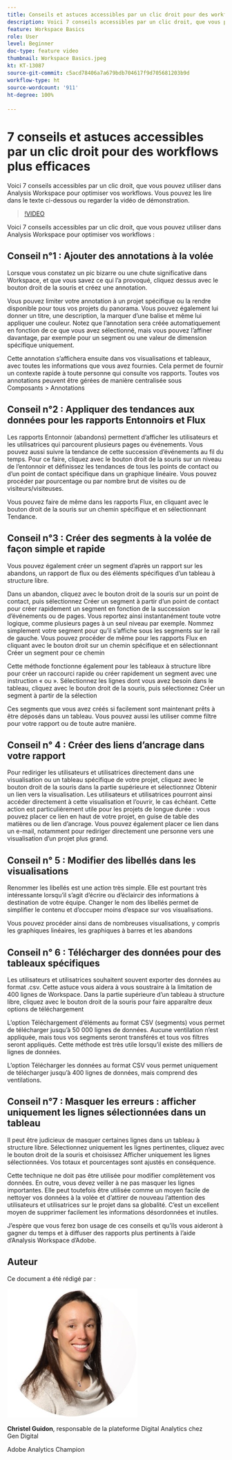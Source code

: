 ```yaml
---
title: Conseils et astuces accessibles par un clic droit pour des workflows plus efficaces
description: Voici 7 conseils accessibles par un clic droit, que vous pouvez utiliser dans Analysis Workspace pour optimiser vos workflows.
feature: Workspace Basics
role: User
level: Beginner
doc-type: feature video
thumbnail: Workspace Basics.jpeg
kt: KT-13087
source-git-commit: c5acd78406a7a679bdb704617f9d705681203b9d
workflow-type: ht
source-wordcount: '911'
ht-degree: 100%

---
```



# 7 conseils et astuces accessibles par un clic droit pour des workflows plus efficaces

Voici 7 conseils accessibles par un clic droit, que vous pouvez utiliser dans Analysis Workspace pour optimiser vos workflows. Vous pouvez les lire dans le texte ci-dessous ou regarder la vidéo de démonstration.

>[!VIDEO](https://video.tv.adobe.com/v/3417736/?quality=12&learn=on)

Voici 7 conseils accessibles par un clic droit, que vous pouvez utiliser dans Analysis Workspace pour optimiser vos workflows :

## Conseil n°1 : Ajouter des annotations à la volée

Lorsque vous constatez un pic bizarre ou une chute significative dans Workspace, et que vous savez ce qui l’a provoqué, cliquez dessus avec le bouton droit de la souris et créez une annotation.

Vous pouvez limiter votre annotation à un projet spécifique ou la rendre disponible pour tous vos projets du panorama. Vous pouvez également lui donner un titre, une description, la marquer d’une balise et même lui appliquer une couleur. Notez que l’annotation sera créée automatiquement en fonction de ce que vous avez sélectionné, mais vous pouvez l’affiner davantage, par exemple pour un segment ou une valeur de dimension spécifique uniquement.

Cette annotation s’affichera ensuite dans vos visualisations et tableaux, avec toutes les informations que vous avez fournies. Cela permet de fournir un contexte rapide à toute personne qui consulte vos rapports. Toutes vos annotations peuvent être gérées de manière centralisée sous Composants > Annotations

## Conseil n°2 : Appliquer des tendances aux données pour les rapports Entonnoirs et Flux

Les rapports Entonnoir (abandons) permettent d’afficher les utilisateurs et les utilisatrices qui parcourent plusieurs pages ou événements. Vous pouvez aussi suivre la tendance de cette succession d’événements au fil du temps. Pour ce faire, cliquez avec le bouton droit de la souris sur un niveau de l’entonnoir et définissez les tendances de tous les points de contact ou d’un point de contact spécifique dans un graphique linéaire. Vous pouvez procéder par pourcentage ou par nombre brut de visites ou de visiteurs/visiteuses.

Vous pouvez faire de même dans les rapports Flux, en cliquant avec le bouton droit de la souris sur un chemin spécifique et en sélectionnant Tendance.

## Conseil n°3 : Créer des segments à la volée de façon simple et rapide

Vous pouvez également créer un segment d’après un rapport sur les abandons, un rapport de flux ou des éléments spécifiques d’un tableau à structure libre.

Dans un abandon, cliquez avec le bouton droit de la souris sur un point de contact, puis sélectionnez Créer un segment à partir d’un point de contact pour créer rapidement un segment en fonction de la succession d’événements ou de pages. Vous reportez ainsi instantanément toute votre logique, comme plusieurs pages à un seul niveau par exemple. Nommez simplement votre segment pour qu’il s’affiche sous les segments sur le rail de gauche. Vous pouvez procéder de même pour les rapports Flux en cliquant avec le bouton droit sur un chemin spécifique et en sélectionnant Créer un segment pour ce chemin

Cette méthode fonctionne également pour les tableaux à structure libre pour créer un raccourci rapide ou créer rapidement un segment avec une instruction « ou ». Sélectionnez les lignes dont vous avez besoin dans le tableau, cliquez avec le bouton droit de la souris, puis sélectionnez Créer un segment à partir de la sélection

Ces segments que vous avez créés si facilement sont maintenant prêts à être déposés dans un tableau. Vous pouvez aussi les utiliser comme filtre pour votre rapport ou de toute autre manière.

## Conseil n° 4 : Créer des liens d’ancrage dans votre rapport

Pour rediriger les utilisateurs et utilisatrices directement dans une visualisation ou un tableau spécifique de votre projet, cliquez avec le bouton droit de la souris dans la partie supérieure et sélectionnez Obtenir un lien vers la visualisation. Les utilisateurs et utilisatrices pourront ainsi accéder directement à cette visualisation et l’ouvrir, le cas échéant. Cette action est particulièrement utile pour les projets de longue durée : vous pouvez placer ce lien en haut de votre projet, en guise de table des matières ou de lien d’ancrage. Vous pouvez également placer ce lien dans un e-mail, notamment pour rediriger directement une personne vers une visualisation d’un projet plus grand.

## Conseil n° 5 : Modifier des libellés dans les visualisations

Renommer les libellés est une action très simple. Elle est pourtant très intéressante lorsqu’il s’agit d’écrire ou d’éclaircir des informations à destination de votre équipe. Changer le nom des libellés permet de simplifier le contenu et d’occuper moins d’espace sur vos visualisations.

Vous pouvez procéder ainsi dans de nombreuses visualisations, y compris les graphiques linéaires, les graphiques à barres et les abandons

## Conseil n° 6 : Télécharger des données pour des tableaux spécifiques

Les utilisateurs et utilisatrices souhaitent souvent exporter des données au format .csv. Cette astuce vous aidera à vous soustraire à la limitation de 400 lignes de Workspace. Dans la partie supérieure d’un tableau à structure libre, cliquez avec le bouton droit de la souris pour faire apparaître deux options de téléchargement

L’option Téléchargement d’éléments au format CSV (segments) vous permet de télécharger jusqu’à 50 000 lignes de données.  Aucune ventilation n’est appliquée, mais tous vos segments seront transférés et tous vos filtres seront appliqués. Cette méthode est très utile lorsqu’il existe des milliers de lignes de données.

L’option Télécharger les données au format CSV vous permet uniquement de télécharger jusqu’à 400 lignes de données, mais comprend des ventilations.

## Conseil n°7 : Masquer les erreurs : afficher uniquement les lignes sélectionnées dans un tableau

Il peut être judicieux de masquer certaines lignes dans un tableau à structure libre. Sélectionnez uniquement les lignes pertinentes, cliquez avec le bouton droit de la souris et choisissez Afficher uniquement les lignes sélectionnées. Vos totaux et pourcentages sont ajustés en conséquence.

Cette technique ne doit pas être utilisée pour modifier complètement vos données. En outre, vous devez veiller à ne pas masquer les lignes importantes. Elle peut toutefois être utilisée comme un moyen facile de nettoyer vos données à la volée et d’attirer de nouveau l’attention des utilisateurs et utilisatrices sur le projet dans sa globalité. C’est un excellent moyen de supprimer facilement les informations désordonnées et inutiles.

J’espère que vous ferez bon usage de ces conseils et qu’ils vous aideront à gagner du temps et à diffuser des rapports plus pertinents à l’aide d’Analysis Workspace d’Adobe.

## Auteur

Ce document a été rédigé par :

![Christel Guidon](assets/christel-guidon.jpg)

**Christel Guidon**, responsable de la plateforme Digital Analytics chez Gen Digital

Adobe Analytics Champion
